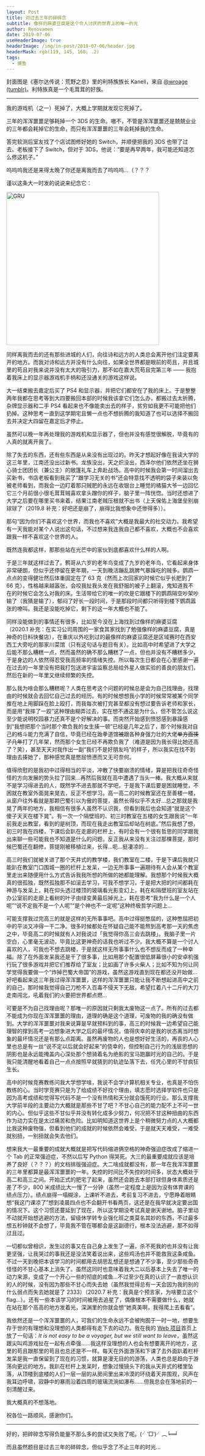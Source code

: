 ```yaml
---
layout: Post
title: 对过去三年的碎碎念
subtitle: 像样的麻婆豆腐是这个令人讨厌的世界上的唯一的光
author: Renovamen
date: 2019-07-06
useHeaderImage: true
headerImage: /img/in-post/2019-07-06/header.jpg
headerMask: rgb(119, 145, 168, .2)
tags:
  - 摸鱼
---
```


封面图是《塞尔达传说：荒野之息》里的利特族族长 Kaneli，来自 [@wroage (tumblr)](https://wroage.tumblr.com/image/185206416422)。利特族真是一个毛茸茸的好族。

<!-- more -->

---

我的游戏机（之一）死掉了，大概上学期就发现它死掉了。

三年的浑浑噩噩足够耗掉一个 3DS 的生命。嗷不，不管是浑浑噩噩还是兢兢业业的三年都会耗掉它的生命，而只有浑浑噩噩的三年会耗掉我的生命。

答完软测后室友找了个店试图修好她的 Switch，并顺便把我的 3DS 也带了过去。老板接下了 Switch，但对于 3DS，他说：“要是再早两年，我可能还知道怎么修这机子。”

呜呜呜我还是来得太晚了你还是离我而去了呜呜呜…（？？？

谨以这条大一时发的说说来纪念它：

<img src="/img/in-post/2019-07-06/3ds.jpg" width="400px" alt="GRU" />

同样离我而去的还有那些进城的人们，向往诗和远方的人类总会离开他们注定要离开的地方。而我对诗和远方并没有什么向往，如果全世界都是眼前的苟且，并且城里的苟且对我来说并没有太大的吸引力，那不如在嘉大荒苟且完第三年 —— 我抱着我床上的显示器游戏机手柄和还没通关的游戏这样说。

大一结束搬去嘉定后买了 PS4 和显示器，并把它们都安在了我的床上。于是整整两年我都在思考等到大四要搬回本部的时候我该拿它们怎么办，都搬过去太折腾，杂牌显示器和二手 PS4 看起来也不像能卖出去的样子，贫穷如我更不可能把他们扔掉。这种思考一直到这学期宅且懒一点也不想折腾的我知道了也可以选择不搬回去并决定大四留在嘉定后才停止。

虽然可以晚一年再处理我的游戏机和显示器了，但也并没有感觉很解脱，毕竟有的人真的就离开我了。

除了失去的东西，还有些东西是从来没有出现过的。昨天才想起好像在我读大学的这三年里，江南还没出过新书。龙族没出，天之炽没出，西泽尔他们依然还坐在狮心骑士团团长（兼公主）的敞篷礼车上奔赴战场。高中的时候我会第一时间溜出去买新书，书店老板看到我买了“跟学习无关的书”还会特意找不透明的袋子来装以免被老师看到，而我会一边盯着那只贼肥的永远在收银台上睡觉的橘猫大爷一边回忆它三个月前很小很毛茸茸贼喜欢拿头蹭你的样子，脑子里一阵恍惚。当时还想进了大学之后要在哪里买书来着，结果江南老贼压根就不出书（上天保佑上海堡垒别崩球球了（2019.8 补充：好吧还是崩了，崩得比我想象中还惨得多））。    

那句“因为你们不喜欢这个世界，而我也不喜欢”大概是我最大的社交动力。我希望有一天我能对某个人说出这句话，不过想来我连我自己都不喜欢，大概也不会喜欢跟我一样不喜欢这个世界的人。

既然连我都这样，那那些站在光芒中的家伙到底都喜欢什么样的人啊。

于是三年就这样过去了。鹩哥从六岁的老年鸟变成了九岁的老年鸟，它看起来身体非常硬朗，但似乎还停留在更年期，一天到晚活蹦乱跳脾气暴躁吃的贼多。鹦鹉一点点的变得健壮然后体重固定在了 63 克（然而上次回家的时候它似乎长肥到了 66 克），性格越来越嚣张，会咬我扯我头发在我舒服的被子上翻滚，鬼知道我不在的时候它会怎么对我的床。生活带给它的唯一的坎是它跟楼下的鹦鹉隔空吵架吵输了（我猜是输了），郁闷了好长一段时间，于是那段时间都只听得到楼下鹦鹉嚣张的嘹叫。我还是没能吃掉它，剩下的这一年大概也不能了。

同样没能做到的事情还有很多，比如至今没在上海找到过像样的麻婆豆腐（2020.1 补充：在实习公司周围的一家食其家找到了勉强像样的麻婆豆腐，真是神奇的日料快餐店），在重庆以外吃到过的最像样的麻婆豆腐还是区域赛时在西安西工大旁吃的那家川菜馆（只有这句话与题目有关）。比如高中时希望进了大学之后能不那么糟糕一点，然而虽然的确不那么糟糕了一点，但也并没有不糟糕多少，于是身边的人依然得忍受我高频率的情绪失控。所以每次生日都会在心里感谢一遍在过去的一年里没有把我打包送进宇宙监察总局给外星人做实验的善良的朋友们，然后在新的一年里又继续频繁的失控。

那么我为啥会那么糟糕呢？人类在思考这个问题的时候总是会为自己找理由，找理由的时候就会去回忆自己过去的经历。有的时候想想我小学的时候常常被某个同学推在地上用脚踩在脸上殴打，而我每次被打完甚至都没有想过要告诉老师和家长，而是用“我摔了一跤”这种理由糊弄过去，实在想不通这是为什么，但不管怎么说这至少能说明校园暴力还真不是个好解决的事。而突然开始感到愤怒感到暴躁感到“我想把那个当时那个欺负我的女生揍一顿”已经是几年之后了，那个时候我对自己的格斗能力充满了自信，毕竟已经在跆拳道馆~~被~~跟各种身强力壮的大佬~~单方面揍了几年~~打了几年架，然而那个女生已经不再欺负我了（难道是因为我长得比她还高了？笑），甚至天天对我作出一副“我们不是好朋友吗”的样子，所以我实在找不到理由去揍她了，那种感觉真是憋屈愤懑而又无可奈何。

值得欣慰的是我初中过得相当的平淡，冲散了快要崩溃的情绪，算是把我往奇奇怪怪的方向发展的势头拉了回来...再然后我就在高中遭遇了当头一棒。我大概从来就不是学习得进去的人，既然学不进去那就不学吧，于是我下课后要是困就睡觉，不困就在教室外面晃来晃去，反正不想学习。高一高二的时候教室还在至善楼一楼，从窗户往外看就是那颗巴蜀引以为傲的菩提，虽然长得似乎不太好...总之那就是我晃了两年的地方，我相信有很多人虽然不认识我，但看到我后也会知道“就是这个傻子天天在楼下晃”。有一次一个隔壁班的、初三时教室在五楼的女生跟我说“一年前我走出教室，看到的是树顶，而现在我走出教室后却站在树底。”然后我想了想，初三时我在四楼，下课后会趴在走廊的栏杆上，有时会有一个很有哲思的同学跟我出来聊一些可能我也不知道是什么的问题，反正我从来没有关注过那棵菩提，那时候巴蜀还在翻修，菩提刚被移植过来，长得...呃...挺凄凉的...

高三时我们就被关进了那个天井式的教学楼，我们教室在二楼，于是下课后我就只能趴在教室门口围城一圈的栏杆上发呆，一边无所事事一遍期待有人会从某个教室里走出来随便用什么方式告诉我我所想的所做的她都能理解。我想那个时候我大概真的很孤独，既然孤独那不如滚去学习，可我不想学习，于是把大把的时间都耗在神游与发呆上，耗在仰头透过楼顶的玻璃看光影变幻上，耗在和隔壁班的室友站在办公室前的走廊上看树的叶子由绿变黄最后掉光上，耗在思考“我为什么是一个人呢”“说不定我不是一个人呢”“是个神也不一定呢”这种终极哲学问题上...

可能支撑我过完高三的就是这样的无所事事吧。高中过得挺憋屈的，这种憋屈把初中的平淡又冲得一干二净。很多时候都处在怀疑自己能不能熬到高考那一天的焦虑之中，毕竟高二的时候就有人对我说过「我觉得你高三会去跳楼」。我脑子里一片空白，心里毫无波动，毕竟比这更神奇的话我也听过不少。我大概不算是一个讨人喜欢的人，可我也不想去跳楼，于是就这样无所事事什么也不想反而成了一种幸福。除了在外面发呆我还是干了很多事，比如用那个配置很低屏幕很小的安卓机强行玩了很多游戏并把它们推荐给了室友；比如画了许多火柴人；比如不知为何让同学觉得我要做一个“炸掉巴蜀大帝国”的游戏，虽然这游戏直到现在都还没开始做...好吧看起来这三年我过得浑浑噩噩，这样的浑浑噩噩只能让我不断想起进高中之前的自己，那时候我觉得自己刀枪不入百毒不侵天下无敌，希望扛着八十二斤的大刀走南闯北，吼着我们的火要把世界都点燃...

可要是不为自己找理由呢？那唯一的原因就只剩我太废物这一点了。所有的过去都不能成为你现在浑浑噩噩的理由，道理的确是这个道理，可废物的我的确没有做到。大学的浑浑噩噩对我来说算是早就预料到的事，高三的时候我一边希望自己能理智的撑到高考一边想象进大学之后的最坏情况，值得庆幸的是我的状态离当时想象的最坏情况还是有那么点距离。虽然再废物的人也是想好好生活的，再丧的人心里也总是有一丝“说不定以后就会好起来”的侥幸的，但控制自己行为的浅层思想的阴影也是永远能掩盖内心深处那个想骑着名为绝影的宝马跑赢时光的自己的。于是我只能清醒地看着自己一点点按照早就猜到的轨迹坠落下去，任凭心里的不甘疯狂生长。

高中的时候竞赛教练问我大学想学啥，我说不会学计算机相关专业，也真是不怕伤教练的心。当时学竞赛只是为了给成绩不好找个理由，填志愿时选择学软件也只是因为高考成绩和觉得写代码不是一个没有热情和天分就会饿死的行业。那么支撑我大学前半段的主要动力大概就是那些不甘了吧？不甘心自己的能力配不上不可一世的内心。但似乎这些不甘似乎并没有转化成多少努力，何况把不甘这种扭曲的东西作为动力实在是太过痛苦和危险。比如明知道这世界上是个稍微努力点的人大概都比我这种废物强，但看到他们的成就的时候依然会难受，于是就天天难受，一难受就别扭，一别扭就会失去他们。

想来我大一最重要的成就大概就是把写代码缩进俩空格的神奇强迫症改成了缩进一个 Tab 的正常强迫症，不然以后写 Python 得哭死。大三的最重要成就应该是培养了良好（？？？）的文档排版强迫症。大二啥成就都没有，那一年在我浑浑噩噩的三年里都算是最浑浑噩噩的一年。失控的时间比不失控的时间多，状态大概处于高二和高三之间。开始正式的肥宅了起来，虽然还会跑去本部打球但身体素质还是差了不少，800 米成绩比大一慢了一分钟（虽然一定程度上是因为没有体育课的绩点压力）。绩点崩得一塌糊涂，上课听不进去，考前复习不进去，宁愿睁着眼睛想“我这门课凉了”想到凌晨四点也不会翻开书看两页，这还是在我早就决定要出国的情况下。这个习惯还蔓延到了现在，所以这学期没考试真是谢天谢地。脑子里动不动就开始想逃避的方法，留级休学转专业强化班之类莫名其妙的东西，不过最多想五秒钟就不会想了，毕竟我不管在哪都会是这副德行，根本没法逃避，那不如得过且过。

一切都似曾相识，发生过的事又在自己身上发生了一遍，杀不死我的也并没有让我更坚强，让我哭过的事我还是没法笑着说出来，这些鸡汤也并不能救我这条咸鱼。不过一天到晚把本该学习的时间都用去胡思乱想还是想通了不少事，至少那些奇奇怪怪的不甘心基本上消失了。虽然这同时也意味着我大二以后基本上失去了唯一的动力来源，变成了一个开心一些的彻底的咸鱼...不过至少在真的认识了一直想认识的人的时候，没有因为那些不甘心而失去她（虽然我觉得总有一天会因为我的别的什么弱点而失去她就是了 2333）（2020.7 补充：我真是个预言家，为啥要立这个 flag...）。还有一些本该学习的时间被用去追星了，偶像根本不需要做什么，她就在站在那个高高的地方发着光，深渊里的你就会想“她真美啊，我得爬上去看看”。

我依然还是一个浑浑噩噩的人，可我们的生命永远不会被拘囿于一时一地，想要生存于世的有理想和没理想的人类都得有走下去的动力。我在我的 [Web 项目](https://galaxy.zxh.io)首页上放了一句话：*It is not easy to be a voyager, but we still want to leave*，虽然这跟尖叫鸡游戏扯在一起有点牵强......我这样没理想的人也会有想要离开的地方，这里的苟且跟那里的苟且也总还是不一样。每天在外面游荡和下课了去外面趴着栏杆发呆是我一直保留到了现在的习惯，就算是漫无目的的游荡，人类也总是趋向于游荡向更远的地方。我趴在栏杆上发呆时，想象过慢镜头下的我从天井式的楼里坠落，从顶楼到底楼的人们一层一层的从房间里出来冷漠的环绕着天井围观，风声在我耳边呼啸，寂静中的暴雨沿着四周的玻璃流淌如瀑布......但我总会在落地前的一刻清醒过来。

我大概真的不想落地。

祝各位一路顺风，感谢你们。

---

好的，把碎碎念写得负能量不那么多的尝试又失败了呢。(╯‵□′)╯︵╘═╛

而且虽然题目是过去三年的碎碎念，但似乎念了不止三年的时光...
